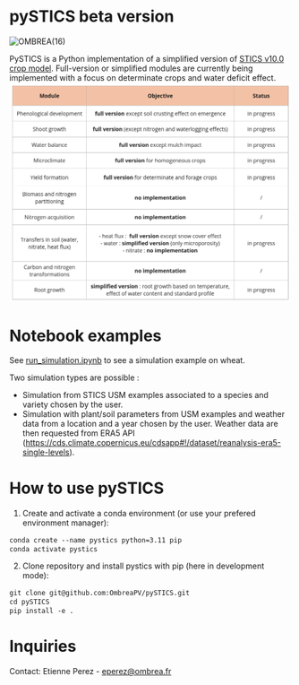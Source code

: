 # pySTICS beta version
<img width="740" alt="OMBREA(16)" src="https://github.com/OmbreaPV/pySTICS/assets/105670904/d68a7c73-4bb7-4a15-8385-dd82508ce496">


PySTICS is a Python implementation of a simplified version of [STICS v10.0 crop model](https://eng-stics.paca.hub.inrae.fr).
Full-version or simplified modules are currently being implemented with a focus on determinate crops and water deficit effect.
![](https://github.com/OmbreaPV/pySTICS/blob/f29772c30cadb4847ad3e43852a780007e2bd2e1/docs/source/_static/table_progress.png)

# Notebook examples
See [run_simulation.ipynb](Notebooks/run_simulation.ipynb) to see a simulation example on wheat.

Two simulation types are possible :
- Simulation from STICS USM examples associated to a species and variety chosen by the user.
- Simulation with plant/soil parameters from USM examples and weather data from a location and a year chosen by the user. Weather data are then requested from ERA5 API (https://cds.climate.copernicus.eu/cdsapp#!/dataset/reanalysis-era5-single-levels).


# How to use pySTICS
1. Create and activate a conda environment (or use your prefered environment manager):
```
conda create --name pystics python=3.11 pip
conda activate pystics
```
2. Clone repository and install pystics with pip (here in development mode):
```
git clone git@github.com:OmbreaPV/pySTICS.git
cd pySTICS
pip install -e .
```

# Inquiries
Contact: Etienne Perez - eperez@ombrea.fr
